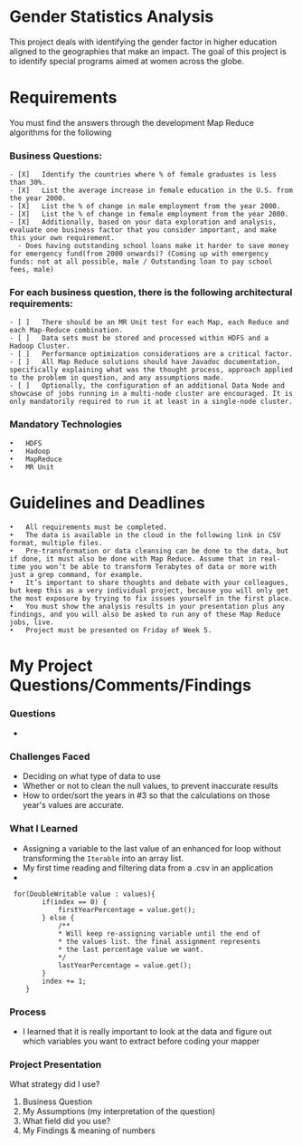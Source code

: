 
# Gender Statistics Analysis
This project deals with identifying the gender factor in higher education aligned to the geographies that make an impact. The goal of this project is to identify special programs aimed at women across the globe. 
# Requirements
You must find the answers through the development Map Reduce algorithms for the following 
### Business Questions:
	- [X]	Identify the countries where % of female graduates is less than 30%. 
	- [X]	List the average increase in female education in the U.S. from the year 2000.
	- [X]	List the % of change in male employment from the year 2000. 
	- [X]	List the % of change in female employment from the year 2000.
	- [X]	Additionally, based on your data exploration and analysis, evaluate one business factor that you consider important, and make this your own requirement.
	  - Does having outstanding school loans make it harder to save money for emergency fund(from 2000 onwards)? (Coming up with emergency funds: not at all possible, male / Outstanding loan to pay school fees, male)
### For each business question, there is the following architectural requirements:
	- [ ]	There should be an MR Unit test for each Map, each Reduce and each Map-Reduce combination.
	- [ ]	Data sets must be stored and processed within HDFS and a Hadoop Cluster.
	- [ ]	Performance optimization considerations are a critical factor.
	- [ ]	All Map Reduce solutions should have Javadoc documentation, specifically explaining what was the thought process, approach applied to the problem in question, and any assumptions made.
	- [ ]	Optionally, the configuration of an additional Data Node and showcase of jobs running in a multi-node cluster are encouraged. It is only mandatorily required to run it at least in a single-node cluster.
### Mandatory Technologies
	•	HDFS
	•	Hadoop
	•	MapReduce
	•	MR Unit


# Guidelines and Deadlines
	•	All requirements must be completed.
	•	The data is available in the cloud in the following link in CSV format, multiple files.
	•	Pre-transformation or data cleansing can be done to the data, but if done, it must also be done with Map Reduce. Assume that in real-time you won’t be able to transform Terabytes of data or more with just a grep command, for example.
	•	It’s important to share thoughts and debate with your colleagues, but keep this as a very individual project, because you will only get the most exposure by trying to fix issues yourself in the first place.
	•	You must show the analysis results in your presentation plus any findings, and you will also be asked to run any of these Map Reduce jobs, live.
	•	Project must be presented on Friday of Week 5.
# My Project Questions/Comments/Findings
### Questions
- 
### Challenges Faced
- Deciding on what type of data to use
- Whether or not to clean the null values, to prevent inaccurate results
- How to order/sort the years in #3 so that the calculations on those year's values are accurate.
### What I Learned
- Assigning a variable to the last value of an enhanced for loop without transforming the `Iterable` into an array list.
- My first time reading and filtering data from a .csv in an application
- 
```
 for(DoubleWritable value : values){
		if(index == 0) {
			firstYearPercentage = value.get();
		} else {
			/**
			* Will keep re-assigning variable until the end of
			* the values list. the final assignment represents 
			* the last percentage value we want.
			*/
			lastYearPercentage = value.get(); 
		}
		index += 1;
	}
```
### Process
- I learned that it is really important to look at the data and figure out which variables you want to extract before coding your mapper
### Project Presentation
What strategy did I use? 
1. Business Question
2. My Assumptions (my interpretation of the question)
3. What field did you use?
3. My Findings & meaning of numbers
